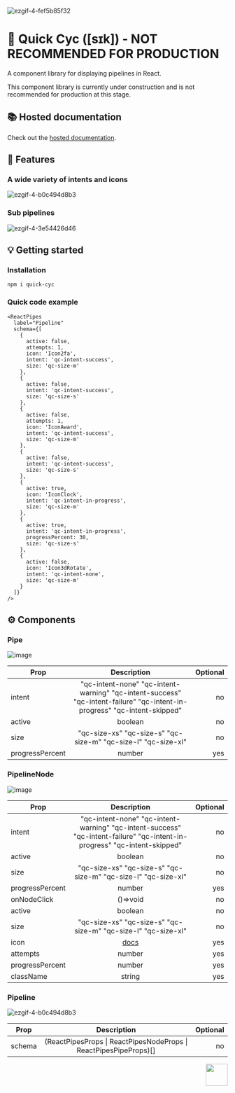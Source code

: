 ![ezgif-4-fef5b85f32](https://github.com/jamesgiu/react-pipes/assets/13777223/57c7879e-4438-44a2-86d5-3bfa50df5b22)

# 🔀 Quick Cyc ([sɪk]) - NOT RECOMMENDED FOR PRODUCTION
A component library for displaying pipelines in React.

This component library is currently under construction and is not recommended for production at this stage.

## 📚 Hosted documentation
Check out the [hosted documentation](https://jamesgiu.github.io/quick-cyc/).

## 🚀 Features
### A wide variety of intents and icons
![ezgif-4-b0c494d8b3](https://github.com/jamesgiu/react-pipes/assets/13777223/cb65ca2a-03d5-430e-bfa8-a0d4fb22ab5f)

### Sub pipelines
![ezgif-4-3e54426d46](https://github.com/jamesgiu/react-pipes/assets/13777223/7384304e-8a80-416a-958e-d205e1e72c52)

## 💡 Getting started
### Installation
```
npm i quick-cyc
``` 

### Quick code example
```
<ReactPipes
  label="Pipeline"
  schema={[
    {
      active: false,
      attempts: 1,
      icon: 'Icon2fa',
      intent: 'qc-intent-success',
      size: 'qc-size-m'
    },
    {
      active: false,
      intent: 'qc-intent-success',
      size: 'qc-size-s'
    },
    {
      active: false,
      attempts: 1,
      icon: 'IconAward',
      intent: 'qc-intent-success',
      size: 'qc-size-m'
    },
    {
      active: false,
      intent: 'qc-intent-success',
      size: 'qc-size-s'
    },
    {
      active: true,
      icon: 'IconClock',
      intent: 'qc-intent-in-progress',
      size: 'qc-size-m'
    },
    {
      active: true,
      intent: 'qc-intent-in-progress',
      progressPercent: 30,
      size: 'qc-size-s'
    },
    {
      active: false,
      icon: 'Icon3dRotate',
      intent: 'qc-intent-none',
      size: 'qc-size-m'
    }
  ]}
/>
```

## ⚙ Components
### Pipe
![image](https://github.com/jamesgiu/quick-cyc/assets/13777223/0b2677e3-f900-46c0-bebc-93eb73197773)

| Prop          | Description        | Optional  |
| ------------- |:-------------:| -----:|
| intent      |"qc-intent-none" "qc-intent-warning" "qc-intent-success" "qc-intent-failure" "qc-intent-in-progress" "qc-intent-skipped"  | no |
| active      | boolean      |   no |
|  size | "qc-size-xs" "qc-size-s" "qc-size-m" "qc-size-l" "qc-size-xl"      |   no |
|  progressPercent | number      |    yes |

### PipelineNode
![image](https://github.com/jamesgiu/quick-cyc/assets/13777223/00b17998-3a37-4f0b-ac59-144bb171d07a)

| Prop          | Description        | Optional  |
| ------------- |:-------------:| -----:|
| intent      |"qc-intent-none" "qc-intent-warning" "qc-intent-success" "qc-intent-failure" "qc-intent-in-progress" "qc-intent-skipped"  | no |
| active      | boolean      |   no |
|  size | "qc-size-xs" "qc-size-s" "qc-size-m" "qc-size-l" "qc-size-xl"      |   no |
|  progressPercent | number      |    yes |
| onNodeClick      | ()=>void  | no |
| active      | boolean      |   no |
|  size | "qc-size-xs" "qc-size-s" "qc-size-m" "qc-size-l" "qc-size-xl"      |   no |
|  icon |   [docs](https://jamesgiu.github.io/quick-cyc/?path=/docs/pipelinenode--docs)    |    yes |
|  attempts | number      |    yes |
|  progressPercent | number      |    yes |
|  className | string      |    yes |

### Pipeline
![ezgif-4-b0c494d8b3](https://github.com/jamesgiu/quick-cyc/assets/13777223/cb65ca2a-03d5-430e-bfa8-a0d4fb22ab5f)

| Prop          | Description        | Optional  |
| ------------- |:-------------:| -----:|
| schema      | (ReactPipesProps \| ReactPipesNodeProps \| ReactPipesPipeProps)[]  | no

<img src="https://github.com/jamesgiu/quick-cyc/assets/13777223/7706e6f4-b3e6-49a0-a693-42e0069a11bb" width="50" height="50" align="right"/>
